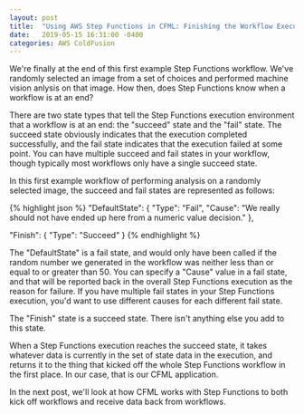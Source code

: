 ```yaml
---
layout: post
title:  "Using AWS Step Functions in CFML: Finishing the Workflow Execution and Returning Data to the Caller"
date:   2019-05-15 16:31:00 -0400
categories: AWS ColdFusion
---
```


We're finally at the end of this first example Step Functions workflow. We've randomly selected an image from a set of choices and performed machine vision anlysis on that image. How then, does Step Functions know when a workflow is at an end?

There are two state types that tell the Step Functions execution environment that a workflow is at an end: the "succeed" state and the "fail" state. The succeed state obviously indicates that the execution completed successfully, and the fail state indicates that the execution failed at some point. You can have multiple succeed and fail states in your workflow, though typically most workflows only have a single succeed state. 

In this first example workflow of performing analysis on a randomly selected image, the succeed and fail states are represented as follows:

{% highlight json %}
"DefaultState": {
    "Type": "Fail",
    "Cause": "We really should not have ended up here from a numeric value decision."
},

"Finish": {
    "Type": "Succeed"
}
{% endhighlight %}

The "DefaultState" is a fail state, and would only have been called if the random number we generated in the workflow was neither less than or equal to or greater than 50. You can specify a "Cause" value in a fail state, and that will be reported back in the overall Step Functions execution as the reason for failure. If you have multiple fail states in your Step Functions execution, you'd want to use different causes for each different fail state.

The "Finish" state is a succeed state. There isn't anything else you add to this state. 

When a Step Functions execution reaches the succeed state, it takes whatever data is currently in the set of state data in the execution, and returns it to the thing that kicked off the whole Step Functions workflow in the first place. In our case, that is our CFML application.

In the next post, we'll look at how CFML works with Step Functions to both kick off workflows and receive data back from workflows.